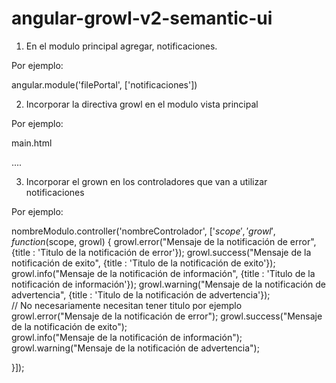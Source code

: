 # angular-growl-v2-semantic-ui


1. En el modulo principal agregar, notificaciones.

Por ejemplo:

angular.module('filePortal', ['notificaciones'])


2. Incorporar la directiva growl en el modulo vista principal

Por ejemplo:

main.html

<div class="main container">
    <div growl></div>
    ....
</div>

3. Incorporar el grown en los controladores que van a utilizar notificaciones

Por ejemplo:

nombreModulo.controller('nombreControlador', ['$scope', 'growl', function ($scope, growl) {
  growl.error("Mensaje de la notificación de error", {title : 'Titulo de la notificación de error'});
  growl.success("Mensaje de la notificación de exito", {title : 'Titulo de la notificación de exito'});       
  growl.info("Mensaje de la notificación de información", {title : 'Titulo de la notificación de información'});
  growl.warning("Mensaje de la notificación de advertencia", {title : 'Titulo de la notificación de advertencia'});   
  // No necesariamente necesitan tener titulo por ejemplo
  growl.error("Mensaje de la notificación de error");
  growl.success("Mensaje de la notificación de exito");       
  growl.info("Mensaje de la notificación de información");
  growl.warning("Mensaje de la notificación de advertencia");
  
}]);
